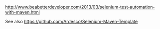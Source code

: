 
http://www.beabetterdeveloper.com/2013/03/selenium-test-automation-with-maven.html

See also https://github.com/Ardesco/Selenium-Maven-Template

